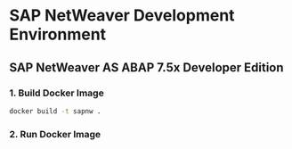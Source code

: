 # SAP NetWeaver Development Environment

## SAP NetWeaver AS ABAP 7.5x Developer Edition

### 1. Build Docker Image
```bash
docker build -t sapnw .
```

### 2. Run Docker Image
